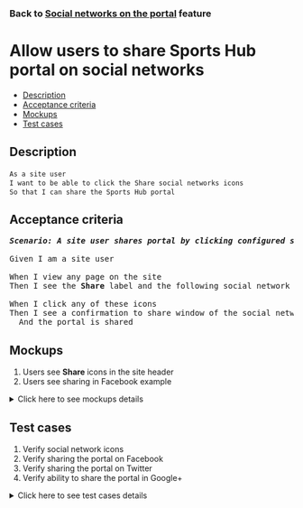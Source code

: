 ### Back to [Social networks on the portal](../../) feature

# Allow users to share Sports Hub portal on social networks

- [Description](#description)
- [Acceptance criteria](#acceptance-criteria)
- [Mockups](#mockups)
- [Test cases](#test-cases)

## Description

    As a site user
    I want to be able to click the Share social networks icons
    So that I can share the Sports Hub portal

## Acceptance criteria

<pre>
<b><i>Scenario: A site user shares portal by clicking configured social networks icons</i></b>

Given I am a site user

When I view any page on the site
Then I see the <b>Share</b> label and the following social network icons that are configured in the site header (Facebook, Twitter, Google+)

When I click any of these icons
Then I see a confirmation to share window of the social network opens
  And the portal is shared
</pre>

## Mockups

1. Users see <b>Share</b> icons in the site header
2. Users see sharing in Facebook example

<details>
  <summary>Click here to see mockups details</summary>

**1. Users see Share icons in the site header:**

![Users see Share icons in the site header](/products/sport_news_portal/web_application_features/social_networks/images/share_and_follow_on_page.png)

**2. Users see sharing in Facebook example:**

![Users see sharing in Facebook example](/products/sport_news_portal/web_application_features/social_networks/images/sharing_in_facebook_example.png)

</details>

## Test cases

1. Verify social network icons
2. Verify sharing the portal on Facebook
3. Verify sharing the portal on Twitter
4. Verify ability to share the portal in Google+

<details>
  <summary>Click here to see test cases details</summary>

### **#1. Verify social network icons**

|Preconditions|Steps|Expected result
--------------|-----|----------
||1) Go to the Sports Hub site</br>2) Examine the social network icons|2) Users see the configured social network icons in the site header (Facebook, Twitter, Google+)|

### **#2. Verify sharing the portal on Facebook**

|Preconditions|Steps|Expected result
--------------|-----|----------
||1) Go to the Sports Hub site</br>2) Examine the social network icons</br>3) Click <b>Facebook</b>|3) The pop-up window opens allowing users to share the portal on Facebook|

### **#3. Verify sharing the portal on Twitter**

|Preconditions|Steps|Expected result
--------------|-----|----------
||1) Go to the Sports Hub site</br>2) Examine the social network icons</br>3) Click <b>Twitter</b>|3) The pop-up window opens allowing users to share the portal on Twitter|

### **#4. Verify ability to share the portal in Google+**

|Preconditions|Steps|Expected result
--------------|-----|----------
||1) Go to the Sports Hub site</br>2) Examine the social network icons</br>3) Click <b>Google+</b>|3) The pop-up window opens allowing users to share the portal on Google+|

</details>
